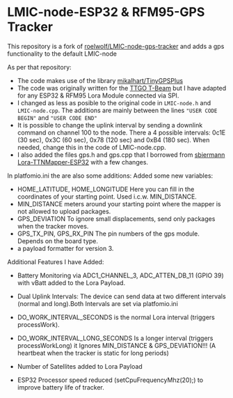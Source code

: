 
# LMIC-node-ESP32 & RFM95-GPS Tracker
 
This repository is a fork of [roelwolf/LMIC-node-gps-tracker](https://github.com/roelwolf/LMIC-node-gps-tracker) and adds a gps functionality to the default LMIC-node

As per that repository:
  - The code makes use of the library [mikalhart/TinyGPSPlus](https://github.com/mikalhart/TinyGPSPlus)
  - The code was originally written for the [TTGO T-Beam](https://github.com/LilyGO/TTGO-T-Beam) but I have adapted for any ESP32 & RFM95 Lora Module connected via SPI.
  - I changed as less as posible to the original code in ```LMIC-node.h``` and ```LMIC-node.cpp```. The additions are mainly between the lines `"USER CODE BEGIN"` and `"USER CODE END"`
  - It is possible to change the uplink interval by sending a downlink command on channel 100 to the node. There a 4 possible intervals: 0c1E (30 sec), 0x3C (60 sec), 0x78 (120 sec) and 0xB4 (180 sec). When needed, change this in the code of LMIC-node.cpp.
  - I also added the files gps.h and gps.cpp that I borrowed from [sbiermann Lora-TTNMapper-ESP32](https://github.com/DeuxVis/Lora-TTNMapper-T-Beam) with a few changes.

  In platfomio.ini the are also some additions:
  Added some new variables:
  - HOME_LATITUDE, HOME_LONGITUDE Here you can fill in the coordinates of your starting point. Used i.c.w. MIN_DISTANCE. 
  - MIN_DISTANCE meters around your starting point where the mapper is not allowed to upload packages.
  - GPS_DEVIATION To ignore small displacements, send only packages when the tracker moves.
  - GPS_TX_PIN, GPS_RX_PIN The pin numbers of  the gps module. Depends on the board type.
  - a payload formatter for version 3.

Additional Features I have Added:
- Battery Monitoring via ADC1_CHANNEL_3, ADC_ATTEN_DB_11 (GPIO 39) with vBatt added to the Lora Payload.
- Dual Uplink Intervals: The device can send data at two different intervals (normal and long).Both Intervals are set via platfomio.ini
- DO_WORK_INTERVAL_SECONDS is the normal Lora interval (triggers processWork).
- DO_WORK_INTERVAL_LONG_SECONDS Is a longer interval (triggers processWorkLong) it Ignores MIN_DISTANCE & GPS_DEVIATION!!! (A heartbeat when the tracker is static for long periods)
- Number of Satellites added to Lora Payload

- ESP32 Processor speed reduced (setCpuFrequencyMhz(20);) to improve battery life of tracker.
